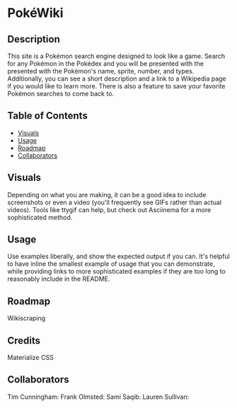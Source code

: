# PokéWiki

## Description

This site is a Pokémon search engine designed to look like a game. Search for any Pokémon in the Pokédex and you will be presented with the presented with the Pokémon's name, sprite, number, and types. Additionally, you can see a short description and a link to a Wikipedia page if you would like to learn more. There is also a feature to save your favorite Pokémon searches to come back to. 

## Table of Contents
- [Visuals](#visuals)
- [Usage](#usage)
- [Roadmap](#roadmap)
- [Collaborators](#collaborators)

## Visuals
Depending on what you are making, it can be a good idea to include screenshots or even a video (you'll frequently see GIFs rather than actual videos). Tools like ttygif can help, but check out Asciinema for a more sophisticated method.

## Usage
Use examples liberally, and show the expected output if you can. It's helpful to have inline the smallest example of usage that you can demonstrate, while providing links to more sophisticated examples if they are too long to reasonably include in the README.

## Roadmap
Wikiscraping

## Credits
Materialize CSS

## Collaborators
Tim Cunningham:
Frank Olmsted: 
Sami Saqib: 
Lauren Sullivan: 
